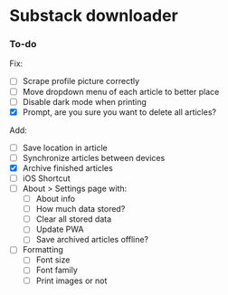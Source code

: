 # Substack downloader

### To-do

Fix:

- [ ] Scrape profile picture correctly
- [ ] Move dropdown menu of each article to better place
- [ ] Disable dark mode when printing
- [x] Prompt, are you sure you want to delete all articles?

Add:

- [ ] Save location in article
- [ ] Synchronize articles between devices
- [x] Archive finished articles
- [ ] iOS Shortcut
- [ ] About > Settings page with:
  - [ ] About info
  - [ ] How much data stored?
  - [ ] Clear all stored data
  - [ ] Update PWA
  - [ ] Save archived articles offline?
- [ ] Formatting
  - [ ] Font size
  - [ ] Font family
  - [ ] Print images or not
